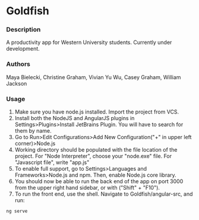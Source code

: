 # Goldfish
### Description
A productivity app for Western University students. Currently under development.
### Authors 
Maya Bielecki, Christine Graham, Vivian Yu Wu, 
Casey Graham, William Jackson 
### Usage 

1. Make sure you have node.js installed. Import the project from VCS.
2. Install both the NodeJS and AngularJS plugins in Settings>Plugins>Install JetBrains Plugin. 
You will have to search for them by name.
3. Go to Run>Edit Configurations>Add New Configuration("+" in upper left corner)>Node.js <br>
4. Working directory should be populated with the file location of the project.
For "Node Interpreter", choose your "node.exe" file. 
For "Javascript file", write "app.js"
5. To enable full support, go to Settings>Languages and Frameworks>Node.js and 
   npm. Then, enable Node.js core library.
6. You should now be able to run the back end of the app on port 3000 from the upper right hand sidebar, or with ("Shift" + "F10").
7. To run the front end, use the shell. Navigate to Goldfish/angular-src, and run: 
```
ng serve
```
